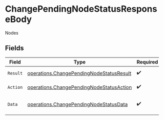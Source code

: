 # ChangePendingNodeStatusResponseBody

Nodes


## Fields

| Field                                                                                                | Type                                                                                                 | Required                                                                                             | Description                                                                                          |
| ---------------------------------------------------------------------------------------------------- | ---------------------------------------------------------------------------------------------------- | ---------------------------------------------------------------------------------------------------- | ---------------------------------------------------------------------------------------------------- |
| `Result`                                                                                             | [operations.ChangePendingNodeStatusResult](../../models/operations/changependingnodestatusresult.md) | :heavy_check_mark:                                                                                   | Result of the request                                                                                |
| `Action`                                                                                             | [operations.ChangePendingNodeStatusAction](../../models/operations/changependingnodestatusaction.md) | :heavy_check_mark:                                                                                   | The id of the action                                                                                 |
| `Data`                                                                                               | [operations.ChangePendingNodeStatusData](../../models/operations/changependingnodestatusdata.md)     | :heavy_check_mark:                                                                                   | Information about the node                                                                           |